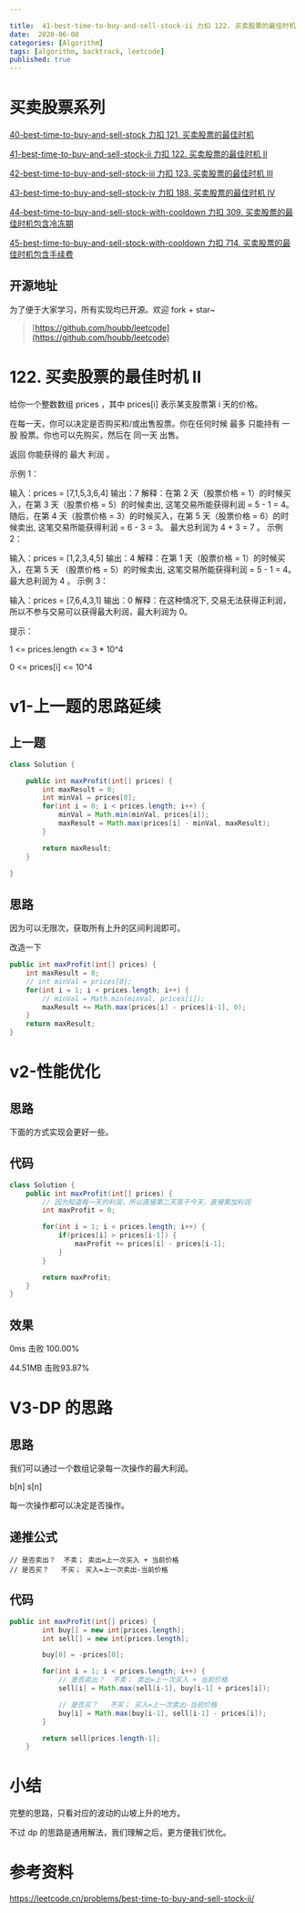```yaml
---

title:  41-best-time-to-buy-and-sell-stock-ii 力扣 122. 买卖股票的最佳时机 II
date:  2020-06-08
categories: [Algorithm]
tags: [algorithm, backtrack, leetcode]
published: true
---
```


# 买卖股票系列

[40-best-time-to-buy-and-sell-stock 力扣 121. 买卖股票的最佳时机](https://houbb.github.io/2020/06/08/algorithm-020-leetcode-40-leetcode-121-best-time-to-buy-and-sell-stock)

[41-best-time-to-buy-and-sell-stock-ii 力扣 122. 买卖股票的最佳时机 II](https://houbb.github.io/2020/06/08/algorithm-020-leetcode-41-leetcode-122-best-time-to-buy-and-sell-stock-ii)

[42-best-time-to-buy-and-sell-stock-iii 力扣 123. 买卖股票的最佳时机 III](https://houbb.github.io/2020/06/08/algorithm-020-leetcode-42-leetcode-123-best-time-to-buy-and-sell-stock-iii)

[43-best-time-to-buy-and-sell-stock-iv 力扣 188. 买卖股票的最佳时机 IV](https://houbb.github.io/2020/06/08/algorithm-020-leetcode-43-leetcode-188-best-time-to-buy-and-sell-stock-iv)

[44-best-time-to-buy-and-sell-stock-with-cooldown 力扣 309. 买卖股票的最佳时机包含冷冻期](https://houbb.github.io/2020/06/08/algorithm-020-leetcode-44-leetcode-309-best-time-to-buy-and-sell-stock-with-cooldown)

[45-best-time-to-buy-and-sell-stock-with-cooldown 力扣 714. 买卖股票的最佳时机包含手续费](https://houbb.github.io/2020/06/08/algorithm-020-leetcode-45-leetcode-714-best-time-to-buy-and-sell-stock-with-transaction-fee)

## 开源地址

为了便于大家学习，所有实现均已开源。欢迎 fork + star~

> [https://github.com/houbb/leetcode](https://github.com/houbb/leetcode)

# 122. 买卖股票的最佳时机 II

给你一个整数数组 prices ，其中 prices[i] 表示某支股票第 i 天的价格。

在每一天，你可以决定是否购买和/或出售股票。你在任何时候 最多 只能持有 一股 股票。你也可以先购买，然后在 同一天 出售。

返回 你能获得的 最大 利润 。

示例 1：

输入：prices = [7,1,5,3,6,4]
输出：7
解释：在第 2 天（股票价格 = 1）的时候买入，在第 3 天（股票价格 = 5）的时候卖出, 这笔交易所能获得利润 = 5 - 1 = 4。
随后，在第 4 天（股票价格 = 3）的时候买入，在第 5 天（股票价格 = 6）的时候卖出, 这笔交易所能获得利润 = 6 - 3 = 3。
最大总利润为 4 + 3 = 7 。
示例 2：

输入：prices = [1,2,3,4,5]
输出：4
解释：在第 1 天（股票价格 = 1）的时候买入，在第 5 天 （股票价格 = 5）的时候卖出, 这笔交易所能获得利润 = 5 - 1 = 4。
最大总利润为 4 。
示例 3：

输入：prices = [7,6,4,3,1]
输出：0
解释：在这种情况下, 交易无法获得正利润，所以不参与交易可以获得最大利润，最大利润为 0。
 

提示：

1 <= prices.length <= 3 * 10^4

0 <= prices[i] <= 10^4



# v1-上一题的思路延续

## 上一题

```java
class Solution {

    public int maxProfit(int[] prices) {
        int maxResult = 0;
        int minVal = prices[0];
        for(int i = 0; i < prices.length; i++) {
            minVal = Math.min(minVal, prices[i]);
            maxResult = Math.max(prices[i] - minVal, maxResult);
        }

        return maxResult;
    }
    
}
```

## 思路

因为可以无限次，获取所有上升的区间利润即可。

改造一下

```java
public int maxProfit(int[] prices) {
    int maxResult = 0;
    // int minVal = prices[0];
    for(int i = 1; i < prices.length; i++) {
        // minVal = Math.min(minVal, prices[i]);
        maxResult += Math.max(prices[i] - prices[i-1], 0);
    }
    return maxResult;
}
```

# v2-性能优化

## 思路

下面的方式实现会更好一些。

## 代码

```java
class Solution {
    public int maxProfit(int[] prices) {
        // 因为知道每一天的利润，所以直接第二天高于今天，直接累加利润
        int maxProfit = 0;

        for(int i = 1; i < prices.length; i++) {
            if(prices[i] > prices[i-1]) {
                maxProfit += prices[i] - prices[i-1];        
            }
        }

        return maxProfit;
    }
}
```

## 效果

0ms 击败 100.00%

44.51MB 击败93.87%

# V3-DP 的思路

## 思路

我们可以通过一个数组记录每一次操作的最大利润。

b[n] 
s[n]

每一次操作都可以决定是否操作。

## 递推公式

```
// 是否卖出？  不卖； 卖出=上一次买入 + 当前价格
// 是否买？   不买； 买入=上一次卖出-当前价格
```

## 代码

```java
public int maxProfit(int[] prices) {
        int buy[] = new int[prices.length];
        int sell[] = new int[prices.length];

        buy[0] = -prices[0];

        for(int i = 1; i < prices.length; i++) {
            // 是否卖出？  不卖； 卖出=上一次买入 + 当前价格
            sell[i] = Math.max(sell[i-1], buy[i-1] + prices[i]);

            // 是否买？   不买； 买入=上一次卖出-当前价格
            buy[i] = Math.max(buy[i-1], sell[i-1] - prices[i]);
        }

        return sell[prices.length-1];
    }
```

# 小结

完整的思路，只看对应的波动的山坡上升的地方。

不过 dp 的思路是通用解法，我们理解之后，更方便我们优化。

# 参考资料

https://leetcode.cn/problems/best-time-to-buy-and-sell-stock-ii/

